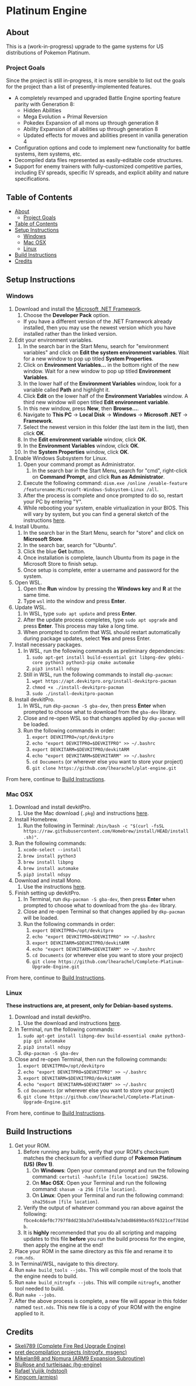 # Platinum Engine

## About

This is a (work-in-progress) upgrade to the game systems for US distributions of Pokemon Platinum.

### Project Goals

Since the project is still in-progress, it is more sensible to list out the goals for the project than a list of presently-implemented features.

* A completely revamped and upgraded Battle Engine sporting feature parity with Generation 8:
    * Hidden Abilities
    * Mega Evolution + Primal Reversion
    * Pokedex Expansion of all mons up through generation 8
    * Ability Expansion of all abilities up through generation 8
    * Updated effects for moves and abilities present in vanilla generation 4
* Configuration options and code to implement new functionality for battle systems, item systems, etc.
* Decompiled data files represented as easily-editable code structures.
* Support for enemy trainers with fully-customized competitive parties, including EV spreads, specific IV spreads, and explicit ability and nature specifications.

## Table of Contents

- [About](#about)
  - [Project Goals](#project-goals)
- [Table of Contents](#table-of-contents)
- [Setup Instructions](#setup-instructions)
  - [Windows](#windows)
  - [Mac OSX](#mac-osx)
  - [Linux](#linux)
- [Build Instructions](#build-instructions)
- [Credits](#credits)

## Setup Instructions

### Windows

1. Download and install the [Microsoft .NET Framework](https://dotnet.microsoft.com/en-us/download/dotnet-framework/net48).
   1. Choose the **Developer Pack** option.
   * If you have a different version of the .NET Framework already installed, then you may use the newest version which you have installed rather than the linked version.
2. Edit your environment variables.
   1. In the search bar in the Start Menu, search for "environment variables" and click on **Edit the system environment variables**. Wait for a new window to pop up titled **System Properties**.
   2. Click on **Environment Variables...** in the bottom right of the new window. Wait for a new window to pop up titled **Environment Variables**.
   3. In the lower half of the **Environment Variables** window, look for a variable called **Path** and highlight it.
   4. Click **Edit** on the lower half of the **Environment Variables** window. A third new window will open titled **Edit environment variable**.
   5. In this new window, press **New**, then **Browse...**.
   6. Navigate to **This PC** → **Local Disk** → **Windows** → **Microsoft .NET** → **Framework**.
   7. Select the newest version in this folder (the last item in the list), then click **OK**.
   8. In the **Edit environment variable** window, click **OK**.
   9. In the **Environment Variables** window, click **OK**.
   10. In the **System Properties** window, click **OK**.
3. Enable Windows Subsystem for Linux.
   1. Open your command prompt as Administrator.
      1. In the search bar in the Start Menu, search for "cmd", right-click on **Command Prompt**, and click **Run as Administrator**.
   2. Execute the following command: `dism.exe /online /enable-feature /featurename:Microsoft-Windows-Subsystem-Linux /all`.
   3. After the process is complete and once prompted to do so, restart your PC by entering "Y".
   4. While rebooting your system, enable virtualization in your BIOS. This will vary by system, but you can find a general sketch of the instructions [here](https://bce.berkeley.edu/enabling-virtualization-in-your-pc-bios.html).
4. Install Ubuntu.
   1. In the search bar in the Start Menu, search for "store" and click on **Microsoft Store**.
   2. In the search bar, search for "Ubuntu".
   3. Click the blue **Get** button.
   4. Once installation is complete, launch Ubuntu from its page in the Microsoft Store to finish setup.
   5. Once setup is complete, enter a username and password for the system.
5. Open WSL.
   1. Open the **Run** window by pressing the **Windows key** and **R** at the same time.
   2. Type `wsl` into the window and press **Enter**.
6. Update WSL.
   1. In WSL, type `sudo apt update` and press **Enter**.
   2. After the update process completes, type `sudo apt upgrade` and press **Enter**. This process may take a long time.
   3. When prompted to confirm that WSL should restart automatically during package updates, select **Yes** and press Enter.
7. Install necessary packages.
   1. In WSL, run the following commands as preliminary dependencies:
      1. `sudo apt-get install build-essential git libpng-dev gdebi-core python3 python3-pip cmake automake`
      2. `pip3 install ndspy`
   2. Still in WSL, run the following commands to install `dkp-pacman`:
      1. `wget https://apt.devkitpro.org/install-devkitpro-pacman`
      2. `chmod +x ./install-devkitpro-pacman`
      3. `sudo ./install-devkitpro-pacman`
8. Install devkitPro.
   1. In WSL, run `dkp-pacman -S gba-dev`, then press **Enter** when prompted to choose what to download from the `gba-dev` library.
   2. Close and re-open WSL so that changes applied by `dkp-pacman` will be loaded.
   3. Run the following commands in order:
      1. `export DEVKITPRO=/opt/devkitpro`
      2. `echo "export DEVKITPRO=$DEVKITPRO" >> ~/.bashrc`
      3. `export DEVKITARM=$DEVKITPRO/devkitARM`
      4. `echo "export DEVKITARM=$DEVKITARM" >> ~/.bashrc`
      5. `cd Documents` (or wherever else you want to store your project)
      6. `git clone https://github.com/lhearachel/plat-engine.git`

From here, continue to [Build Instructions](#Build-Instructions).

### Mac OSX

1. Download and install devkitPro.
   1. Use the Mac download (`.pkg`) and instructions [here](https://github.com/devkitPro/pacman/releases).
2. Install Homebrew.
   1. Run the following in Terminal: `/bin/bash -c "$(curl -fsSL https://raw.githubusercontent.com/Homebrew/install/HEAD/install.sh)"`.
3. Run the following commands:
   1. `xcode-select --install`
   2. `brew install python3`
   3. `brew install libpng`
   4. `brew install automake`
   5. `pip3 install ndspy`
4. Download and install Mono.
   1. Use the instructions [here](https://www.mono-project.com/docs/getting-started/install/mac/).
5. Finish setting up devkitPro.
   1. In Terminal, run `dkp-pacman -S gba-dev`, then press **Enter** when prompted to choose what to download from the `gba-dev` library.
   2. Close and re-open Terminal so that changes applied by `dkp-pacman` will be loaded.
   3. Run the following commands in order:
      1. `export DEVKITPRO=/opt/devkitpro`
      2. `echo "export DEVKITPRO=$DEVKITPRO" >> ~/.bashrc`
      3. `export DEVKITARM=$DEVKITPRO/devkitARM`
      4. `echo "export DEVKITARM=$DEVKITARM" >> ~/.bashrc`
      5. `cd Documents` (or wherever else you want to store your project)
      6. `git clone https://github.com/lhearachel/Complete-Platinum-Upgrade-Engine.git`

From here, continue to [Build Instructions](#Build-Instructions).

### Linux

**These instructions are, at present, only for Debian-based systems.**

1. Download and install devkitPro.
   1. Use the download and instructions [here](https://github.com/devkitPro/pacman/releases).
2. In Terminal, run the following commands:
   1. `sudo apt-get install libpng-dev build-essential cmake python3-pip git automake`
   2. `pip3 install ndspy`
   3. `dkp-pacman -S gba-dev`
3. Close and re-open Terminal, then run the following commands:
   1. `export DEVKITPRO=/opt/devkitpro`
   2. `echo "export DEVKITPRO=$DEVKITPRO" >> ~/.bashrc`
   3. `export DEVKITARM=$DEVKITPRO/devkitARM`
   4. `echo "export DEVKITARM=$DEVKITARM" >> ~/.bashrc`
   5. `cd Documents` (or wherever else you want to store your project)
   6. `git clone https://github.com/lhearachel/Complete-Platinum-Upgrade-Engine.git`

From here, continue to [Build Instructions](#Build-Instructions).

## Build Instructions

1. Get your ROM.
   1. Before running any builds, verify that your ROM's checksum matches the checksum for a verified dump of **Pokemon Platinum (US) (Rev 1)**.
      1. On **Windows**: Open your command prompt and run the following command: `certutil -hashfile [file location] SHA256`.
      2. On **Mac OSX**: Open your Terminal and run the following command: `shasum -a 256 [file location]`.
      3. On **Linux**: Open your Terminal and run the following command: `sha256sum [file location]`.
   2. Verify the output of whatever command you ran above against the following: `fbce4c4def0c7797f8dd238a3d7a5e48b4a7e3abd86890ac65f6321cef781bdb`.
   3. It is **highly** recommended that you do all scripting and mapping updates to this file **before** you run the build process for the engine, then apply the engine at the end!
2. Place your ROM in the same directory as this file and rename it to `rom.nds`.
3. In Terminal/WSL, navigate to this directory.
4. Run `make build_tools --jobs`. This will compile most of the tools that the engine needs to build.
5. Run `make build_nitrogfx --jobs`. This will compile `nitrogfx`, another tool needed to build.
6. Run `make --jobs`.
7. After the above process is complete, a new file will appear in this folder named `test.nds`. This new file is a copy of your ROM with the engine applied to it.

## Credits

* [Skeli789 (Complete Fire Red Upgrade Engine)](https://github.com/Skeli789/Complete-Fire-Red-Upgrade)
* [pret decompilation projects (nitrogfx, msgenc)](https://github.com/pret/pokediamond)
* [Mikelan98 and Nomura (ARM9 Expansion Subroutine)](https://pokehacking.com/tutorials/ramexpansion/)
* [BluRose and turtleisaac (hg-engine)](https://github.com/BluRosie/hg-engine)
* [Rafael Vuijik (ndstool)](https://github.com/devkitPro/ndstool)
* [Kingcom (armips)](https://github.com/Kingcom/armips)
